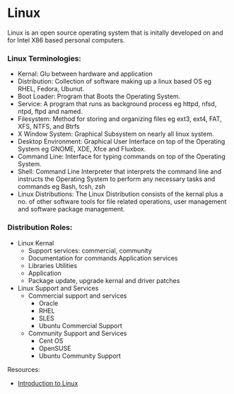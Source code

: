 # Linux 

Linux is an open source operating system that is initally developed on and for Intel X86 based personal computers.

### Linux Terminologies:
- Kernal: Glu between hardware and application
- Distribution: Collection of software making up a linux based OS eg RHEL, Fedora, Ubunut.
- Boot Loader: Program that Boots the Operating System.
- Service: A program that runs as background process eg httpd, nfsd, ntpd, ftpd and named.
- Filesystem: Method for storing and organizing files eg ext3, ext4, FAT, XFS, NTFS, and Btrfs
- X Window System: Graphical Subsystem on nearly all linux system.
- Desktop Environment: Graphical User Interface on top of the Operating System eg GNOME, XDE, Xfce and Fluxbox.
- Command Line: Interface for typing commands on top of the Operating System.
- Shell: Command Line Interpreter that interprets the command line and instructs the Operating System to perform any necessary tasks and commands eg Bash, tcsh, zsh
- Linux Distributions: The Linux Distribution consists of the kernal plus a no. of other software tools for file related operations, user management and software package management.

### Distribution Roles:
- Linux Kernal
  - Support services: commercial, community
  - Documentation for commands Application services
  - Libraries Utilities
  - Application
  - Package update, upgrade kernal and driver patches
- Linux Support and Services
  - Commercial support and services
    - Oracle
    - RHEL
    - SLES
    - Ubuntu Commercial Support
  - Community Support and Services
    - Cent OS
    - OpenSUSE
    - Ubuntu Community Support

Resources:
- [Introduction to Linux](https://www.edx.org/course/introduction-to-linux)